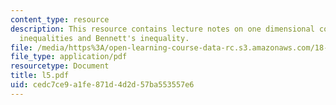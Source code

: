 ```yaml
---
content_type: resource
description: This resource contains lecture notes on one dimensional concentration
  inequalities and Bennett's inequality.
file: /media/https%3A/open-learning-course-data-rc.s3.amazonaws.com/18-465-topics-in-statistics-statistical-learning-theory-spring-2007/cedc7ce9a1fe871d4d2d57ba553557e6_l5.pdf
file_type: application/pdf
resourcetype: Document
title: l5.pdf
uid: cedc7ce9-a1fe-871d-4d2d-57ba553557e6
---
```

